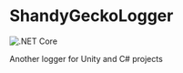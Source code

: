 # ShandyGeckoLogger

![.NET Core](https://github.com/Shandy-Gecko/ShandyGeckoLogger/workflows/.NET%20Core/badge.svg?branch=master)

Another logger for Unity and C# projects
